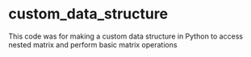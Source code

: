 # custom_data_structure
This code was for making a custom data structure in Python to access nested matrix and perform basic matrix operations
